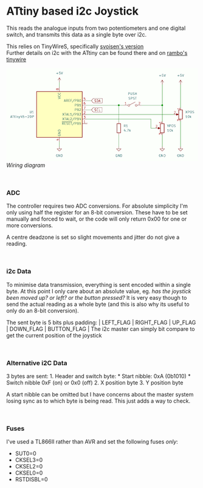 # ATtiny based i2c Joystick

This reads the analogue inputs from two potentiometers and one digital switch, and transmits this data as a single byte over i2c.

This relies on TinyWireS, specifically [svoisen's version](https://github.com/svoisen/TinyWire)\
Further details on i2c with the ATtiny can be found there and on [rambo's tinywire](https://github.com/rambo/TinyWire)

![Wiring](images/wiring.png)
*Wiring diagram*

<br/>

### ADC
The controller requires two ADC conversions. For absolute simplicity I'm only using half the register for an 8-bit conversion. These have to be set manually and forced to wait, or the code will only return 0x00 for one or more conversions.

A centre deadzone is set so slight movements and jitter do not give a reading.

<br/>

### i2c Data
To minimise data transmission, everything is sent encoded within a single byte. At this point I only care about an absolute value, eg. *has the joystick been moved up? or left? or the button pressed?* It is very easy though to send the actual reading as a whole byte (and this is also why its useful to only do an 8-bit conversion).

The sent byte is 5 bits plus padding:
| LEFT_FLAG | RIGHT_FLAG | UP_FLAG | DOWN_FLAG | BUTTON_FLAG | 
The i2c master can simply bit compare to get the current position of the joystick

<br/>

### Alternative i2C Data
3 bytes are sent:
    1. Header and switch byte:
        * Start nibble: 0xA (0b1010)
        * Switch nibble 0xF (on) or 0x0 (off)
    2. X position byte
    3. Y position byte

A start nibble can be omitted but I have concerns about the master system losing sync as to which byte is being read. This just adds a way to check.

<br />

### Fuses
I've used a TL866II rather than AVR and set the following fuses *only*:
* SUT0=0
* CKSEL3=0
* CKSEL2=0
* CKSEL0=0
* RSTDISBL=0